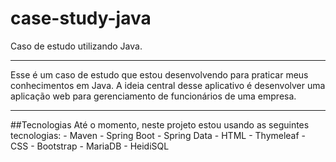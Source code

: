 # case-study-java
Caso de estudo utilizando Java.
<hr>
Esse é um caso de estudo que estou desenvolvendo para praticar meus conhecimentos em Java.
A ideia central desse aplicativo é desenvolver uma aplicação web para gerenciamento de funcionários de uma empresa.
<hr>
##Tecnologias
Até o momento, neste projeto estou usando as seguintes tecnologias:
- Maven
- Spring Boot
- Spring Data
- HTML
- Thymeleaf
- CSS
- Bootstrap
- MariaDB
- HeidiSQL
